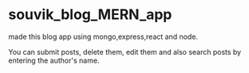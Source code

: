 # souvik_blog_MERN_app

made this blog app using mongo,express,react and node.

You can submit posts, delete them, edit them and also search posts by entering the author's name.
